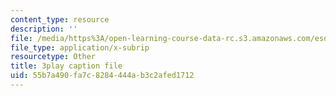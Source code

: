 ```yaml
---
content_type: resource
description: ''
file: /media/https%3A/open-learning-course-data-rc.s3.amazonaws.com/esd-290-special-topics-in-supply-chain-management-spring-2005/55b7a490fa7c8284444ab3c2afed1712_oRK2jN3yqOI.srt
file_type: application/x-subrip
resourcetype: Other
title: 3play caption file
uid: 55b7a490-fa7c-8284-444a-b3c2afed1712
---
```

